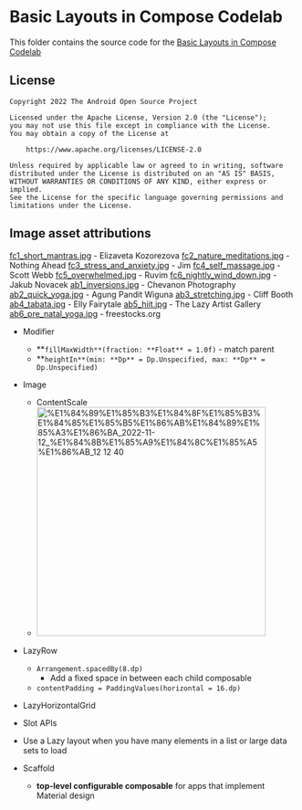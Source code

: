 # Basic Layouts in Compose Codelab

This folder contains the source code for
the [Basic Layouts in Compose Codelab](https://developer.android.com/codelabs/jetpack-compose-layouts)

## License

```
Copyright 2022 The Android Open Source Project

Licensed under the Apache License, Version 2.0 (the "License");
you may not use this file except in compliance with the License.
You may obtain a copy of the License at

    https://www.apache.org/licenses/LICENSE-2.0

Unless required by applicable law or agreed to in writing, software
distributed under the License is distributed on an "AS IS" BASIS,
WITHOUT WARRANTIES OR CONDITIONS OF ANY KIND, either express or implied.
See the License for the specific language governing permissions and
limitations under the License.
```

## Image asset attributions

[fc1_short_mantras.jpg](https://www.pexels.com/photo/body-of-water-view-1825206/) - Elizaveta Kozorezova
[fc2_nature_meditations.jpg](https://www.pexels.com/photo/photo-of-green-leaves-3571551/) - Nothing Ahead
[fc3_stress_and_anxiety.jpg](https://www.pexels.com/photo/aerial-view-of-body-of-water-1557238/) - Jim
[fc4_self_massage.jpg](https://www.pexels.com/photo/photography-of-stones-1029604/) - Scott Webb
[fc5_overwhelmed.jpg](https://www.pexels.com/photo/white-clouds-3560044/) - Ruvim
[fc6_nightly_wind_down.jpg](https://www.pexels.com/photo/time-lapse-photo-of-stars-on-night-924824/) - Jakub Novacek
[ab1_inversions.jpg](https://www.pexels.com/photo/low-angle-view-of-woman-relaxing-on-beach-against-blue-sky-317157/) - Chevanon Photography
[ab2_quick_yoga.jpg](https://www.pexels.com/photo/photo-of-woman-stretching-her-body-1812964/) - Agung Pandit Wiguna
[ab3_stretching.jpg](https://www.pexels.com/photo/photo-of-women-stretching-together-4056723/) - Cliff Booth
[ab4_tabata.jpg](https://www.pexels.com/photo/fashion-man-people-art-4662438/) - Elly Fairytale
[ab5_hiit.jpg](https://www.pexels.com/photo/man-wearing-white-pants-under-blue-sky-999309/) - The Lazy Artist Gallery
[ab6_pre_natal_yoga.jpg](https://www.pexels.com/photo/woman-doing-yoga-396133/) - freestocks.org

- Modifier
    - **`fillMaxWidth**(fraction: **Float** = 1.0f)` - match parent
    - **`heightIn**(min: **Dp** = Dp.Unspecified, max: **Dp** = Dp.Unspecified)`

- Image
    - ContentScale
    - <img width="401" alt="%E1%84%89%E1%85%B3%E1%84%8F%E1%85%B3%E1%84%85%E1%85%B5%E1%86%AB%E1%84%89%E1%85%A3%E1%86%BA_2022-11-12_%E1%84%8B%E1%85%A9%E1%84%8C%E1%85%A5%E1%86%AB_12 12 40" src="https://user-images.githubusercontent.com/87517193/201391461-fc21b16a-9e78-4d0b-b25b-111dbd3811e9.png">
    
    
- LazyRow
    - `Arrangement.spacedBy(8.dp)`
        - Add a fixed space in between each child composable
    - `contentPadding = PaddingValues(horizontal = 16.dp)`
- LazyHorizontalGrid
- Slot APIs
- Use a Lazy layout when you have many elements in a list or large data sets to load
- Scaffold
    - **top-level configurable composable** for apps that implement Material design
